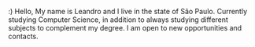 :) Hello,
  My name is Leandro and I live in the state of São Paulo.
Currently studying Computer Science, in addition to always studying different subjects to complement my degree.
I am open to new opportunities and contacts.

